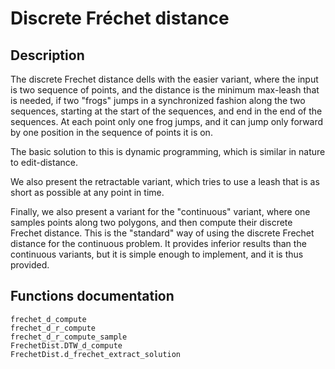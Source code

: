 #  Discrete Fréchet distance
## Description
   The discrete Frechet distance dells with the easier variant, where
   the input is two sequence of points, and the distance is the
   minimum max-leash that is needed, if two "frogs" jumps in a
   synchronized fashion along the two sequences, starting at the start
   of the sequences, and end in the end of the sequences. At each
   point only one frog jumps, and it can jump only forward by one
   position in the sequence of points it is on.

  The basic solution to this is dynamic programming, which is similar
   in nature to edit-distance.

  We also present the retractable variant, which tries to use a leash
   that is as short as possible at any point in time.

  Finally, we also present a variant for the "continuous" variant,
   where one samples points along two polygons, and then compute their
   discrete Frechet distance. This is the "standard" way of using the
   discrete Frechet distance for the continuous problem. It provides
   inferior results than the continuous variants, but it is simple
   enough to implement, and it is thus provided.

## Functions documentation
```@docs
frechet_d_compute
frechet_d_r_compute
frechet_d_r_compute_sample
FrechetDist.DTW_d_compute
FrechetDist.d_frechet_extract_solution
```
